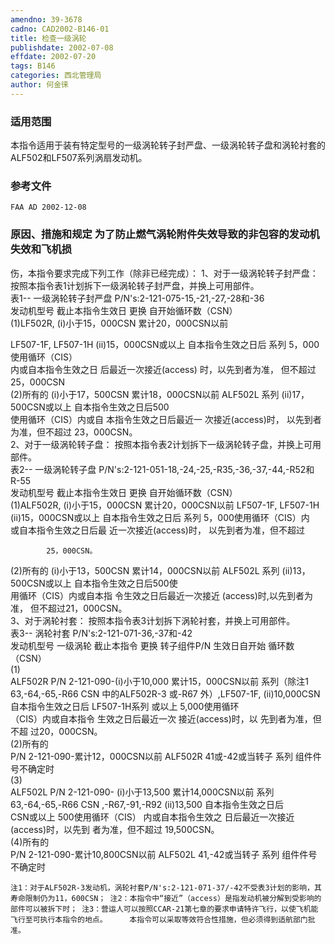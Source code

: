 ```yaml
---
amendno: 39-3678  
cadno: CAD2002-B146-01  
title: 检查一级涡轮  
publishdate: 2002-07-08  
effdate: 2002-07-20  
tags: B146  
categories: 西北管理局  
author: 何金徕  
---
```

  
### 适用范围  
本指令适用于装有特定型号的一级涡轮转子封严盘、一级涡轮转子盘和涡轮衬套的ALF502和LF507系列涡扇发动机。  
  
<!--more-->  
### 参考文件  
    FAA AD 2002-12-08  
  
### 原因、措施和规定 为了防止燃气涡轮附件失效导致的非包容的发动机失效和飞机损  
伤，本指令要求完成下列工作（除非已经完成）： 1、对于一级涡轮转子封严盘：     按照本指令表1计划拆下一级涡轮转子封严盘，并换上可用部件。  
 表1-- 一级涡轮转子封严盘                P/N's:2-121-075-15,-21,-27,-28和-36  
发动机型号 截止本指令生效日 更换 自开始循环数（CSN）  
(1)LF502R, (i)小于15，000CSN  累计20，000CSN以前  
  
LF507-1F, LF507-1H (ii)15，000CSN或以上    自本指令生效之日后 系列 5，000使用循环（CIS）  
              内或自本指令生效之日               后最近一次接近(access)               时，以先到者为准，               但不超过25，000CSN  
(2)所有的 (i)小于17，500CSN 累计18，000CSN以前 ALF502L 系列 (ii)17，500CSN或以上 自本指令生效之日后500  
使用循环（CIS）内或自 本指令生效之日后最近一 次接近(access)时， 以先到者为准，但不超过 23，000CSN。  
2、对于一级涡轮转子盘：     按照本指令表2计划拆下一级涡轮转子盘，并换上可用部件。  
表2-- 一级涡轮转子盘        P/N's:2-121-051-18,-24,-25,-R35,-36,-37,-44,-R52和 R-55  
发动机型号 截止本指令生效日 更换 自开始循环数（CSN）  
(1)ALF502R, (i)小于15，000CSN  累计20，000CSN以前 LF507-1F, LF507-1H (ii)15，000CSN或以上 自本指令生效之日后 系列 5，000使用循环（CIS）内  
            或自本指令生效之日后最             近一次接近(access)时，             以先到者为准，但不超过  
  
            25，000CSN。  
(2)所有的 (i)小于13，500CSN 累计14，000CSN以前 ALF502L 系列 (ii)13，500CSN或以上 自本指令生效之日后500使  
            用循环（CIS）内或自本指             令生效之日后最近一次接近 (access)时,以先到者为准，        但不超过21，000CSN。  
3、对于涡轮衬套：     按照本指令表3计划拆下涡轮衬套，并换上可用部件。  
表3-- 涡轮衬套             P/N's:2-121-071-36,-37和-42  
发动机型号 一级涡轮 截止本指令 更换 转子组件P/N 生效日自开始 循环数（CSN）  
(1)  
ALF502R P/N 2-121-090-(i)小于10,000 累计15，000CSN以前 系列（除注1 63,-64,-65,-R66 CSN 中的ALF502R-3 或-R67          外）,LF507-1F,               (ii)10,000CSN 自本指令生效之日后 LF507-1H系列 或以上 5,000使用循环  
              （CIS）内或自本指令 生效之日后最近一次             接近(access)时，以 先到者为准，但不超               过20，000CSN。  
(2)所有的  
P/N 2-121-090-累计12，000CSN以前 ALF502R 41或-42或当转子 系列 组件件号不确定时  
(3)  
ALF502L 	P/N 2-121-090- (i)小于13,500 累计14,000CSN以前 系列 63,-64,-65,-R66  CSN               ,-R67,-91,-R92 (ii)13,500  自本指令生效之日后  
         CSN或以上 500使用循环（CIS） 内或自本指令生效之 日后最近一次接近 (access)时，以先到 者为准，但不超过 19,500CSN。  
(4)所有的  
P/N 2-121-090-累计10,800CSN以前 ALF502L 41,-42或当转子 系列 组件件号不确定时  
  
  
    注1：对于ALF502R-3发动机，涡轮衬套P/N's:2-121-071-37/-42不受表3计划的影响，其寿命限制仍为11，600CSN； 注2：本指令中“接近”（access）是指发动机被分解到受影响的部件可以被拆下时； 注3：营运人可以按照CCAR-21第七章的要求申请特许飞行，以使飞机能飞行至可执行本指令的地点。     本指令可以采取等效符合性措施，但必须得到适航部门批准。  
